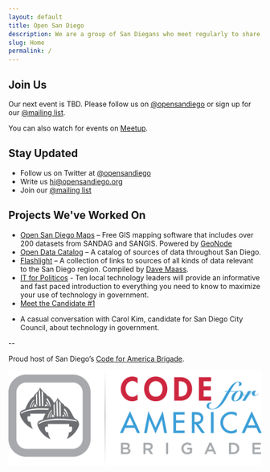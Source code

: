 ```yaml
---
layout: default
title: Open San Diego
description: We are a group of San Diegans who meet regularly to share knowledge and collaborate on projects to make our region a better place to live.
slug: Home
permalink: /
---
```


<!-- ## Help us help Mayor-elect Faulconer

The city is considering erasing all emails older than one year old. We think this is a mistake. Read [our letter to Mayor-elect Faulconer](/revoke-ar-90-67) and cosign it if you agree.
 -->
## Join Us

Our next event is TBD. Please follow us on [@opensandiego](http://twitter.com/opensandiego) or sign up for our [@mailing list](http://bit.ly/openSD).

You can also watch for events on [Meetup](http://www.meetup.com/cfabrigade/Open-San-Diego/1114872/).

## Stay Updated

* Follow us on Twitter at [@opensandiego](http://twitter.com/opensandiego)
* Write us hi@opensandiego.org
* Join our [@mailing list](http://bit.ly/openSD)

## Projects We've Worked On

* [Open San Diego Maps](http://maps.opensandiego.org) – Free GIS mapping software that includes over 200 datasets from SANDAG and SANGIS. Powered by [GeoNode](http://geonode.org)
* [Open Data Catalog](http://catalog.opensandiego.org) – A catalog of sources of data throughout San Diego. 
* [Flashlight](http://flashlight.opensandiego.org) – A collection of links to sources of all kinds of data relevant to the San Diego region. Compiled by [Dave Maass](https://twitter.com/DaveMaass).
* [IT for Politicos](http://opensandiego.org/ITforPoliticos.html) - Ten local technology leaders will provide an informative and fast paced introduction to everything you need to know to maximize your use of technology in government. 
* [Meet the Candidate #1](https://www.youtube.com/watch?v=JDV_Fd9rdgg&list=UUFW163NlCjHmQK3c0zlY7JQ)
- A casual conversation with Carol Kim, candidate for San Diego City Council, about technology in government.

--

<div class="text-center">
  <p>Proud host of San Diego’s <a href="http://brigade.codeforamerica.org">Code for America Brigade</a>.</p>
</div>

<div class="row">
  <div class="col-sm-6 col-sm-offset-3">
    <a href="http://brigade.codeforamerica.org"><img src="/img/CfA_Brigade_logo.png"></a>
  </div>
</div>